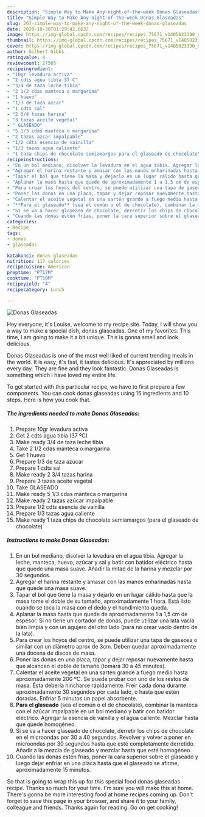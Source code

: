 ```yaml
---
description: "Simple Way to Make Any-night-of-the-week Donas Glaseadas"
title: "Simple Way to Make Any-night-of-the-week Donas Glaseadas"
slug: 267-simple-way-to-make-any-night-of-the-week-donas-glaseadas
date: 2020-10-30T01:29:42.663Z
image: https://img-global.cpcdn.com/recipes/recipes_75671_v1405023390_receta_foto_00075671-veuwvy2zn7pm0k3pcvbj/751x532cq70/donas-glaseadas-foto-principal.jpg
thumbnail: https://img-global.cpcdn.com/recipes/recipes_75671_v1405023390_receta_foto_00075671-veuwvy2zn7pm0k3pcvbj/751x532cq70/donas-glaseadas-foto-principal.jpg
cover: https://img-global.cpcdn.com/recipes/recipes_75671_v1405023390_receta_foto_00075671-veuwvy2zn7pm0k3pcvbj/751x532cq70/donas-glaseadas-foto-principal.jpg
author: Gilbert Gibbs
ratingvalue: 4
reviewcount: 27565
recipeingredient:
- "10gr levadura activa"
- "2 cdts agua tibia 37 C"
- "3/4 de taza leche tibia"
- "2 1/2 cdas manteca o margarina"
- "1 huevo"
- "1/3 de taza azcar"
- "1 cdts sal"
- "2 3/4 tazas harina"
- "3 tazas aceite vegetal"
- " GLASEADO"
- "5 1/3 cdas manteca o margarina"
- "2 tazas azcar impalpable"
- "1/2 cdts esencia de vainilla"
- "1/3 tazas agua caliente"
- "1 taza chips de chocolate semiamargos para el glaseado de chocolate"
recipeinstructions:
- "En un bol mediano, disolver la levadura en el agua tibia. Agregar la leche, manteca, huevo, azúcar y sal y batir con batidor eléctrico hasta que quede una masa suave. Añadir la mitad de la harina y mezclar por 30 segundos."
- "Agregar el harina restante y amasar con las manos enharinadas hasta que quede una masa suave."
- "Tapar el bol que tiene la masa y dejarlo en un lugar cálido hasta que la masa tome el doble de su tamaño, aproximadamente 1 hora. Está listo cuando se toca la masa con el dedo y el hundimiento queda."
- "Aplanar la masa hasta que quede de aproximadamente 1 a 1,5 cm de espesor. Si no tiene un cortador de donas, puede utilizar una lata vacía bien limpia y con un agujero del otro lado (para no crear vacío dentro de la lata)."
- "Para crear los hoyos del centro, se puede utilizar una tapa de gaseosa o similar con un diámetro aprox de 3cm. Deben quedar aproximadamente una docena de discos de masa."
- "Poner las donas en una placa, tapar y dejar reposar nuevamente hasta que alcancen el doble de tamaño (tomará 30 a 45 minutos)."
- "Calentar el aceite vegetal en una sartén grande a fuego medio hasta aproximadamente 200 ºC. Se puede probar con uno de los restos de masa. Ésta debería hincharse rápidamente. Freir cada dona durante aproximadamente 30 segundos por cada lado, o hasta que estén doradas. Enfriar 5 minutos un papel absorbente."
- "**Para el glaseado** (sea el común o el de chocolate), combinar la manteca con el azúcar impalpable en un bol mediano y batir con batidor eléctrico. Agregar la esencia de vainilla y el agua caliente. Mezclar hasta que quede homogéneo."
- "Si se va a hacer glaseado de chocolate, derretir los chips de chocolate en el microondas por 30 a 40 segundos. Revolver y volver a poner en microondas por 30 segundos hasta que esté completamente derretido. Añadir a la mezcla de glaseado y mezclar hasta que esté homogéneo."
- "Cuando las donas estén frías, poner la cara superior sobre el glaseado y luego dejar enfriar en una placa hasta que el glaseado se afirme, aproximadamente 15 minutos."
categories:
- Recipe
tags:
- donas
- glaseadas

katakunci: donas glaseadas 
nutrition: 117 calories
recipecuisine: American
preptime: "PT17M"
cooktime: "PT50M"
recipeyield: "4"
recipecategory: Lunch

---
```



![Donas Glaseadas](https://img-global.cpcdn.com/recipes/recipes_75671_v1405023390_receta_foto_00075671-veuwvy2zn7pm0k3pcvbj/751x532cq70/donas-glaseadas-foto-principal.jpg)

Hey everyone, it's Louise, welcome to my recipe site. Today, I will show you a way to make a special dish, donas glaseadas. One of my favorites. This time, I am going to make it a bit unique. This is gonna smell and look delicious.

Donas Glaseadas is one of the most well liked of current trending meals in the world. It is easy, it's fast, it tastes delicious. It's appreciated by millions every day. They are fine and they look fantastic. Donas Glaseadas is something which I have loved my entire life.




To get started with this particular recipe, we have to first prepare a few components. You can cook donas glaseadas using 15 ingredients and 10 steps. Here is how you cook that.

<!--inarticleads1-->

##### The ingredients needed to make Donas Glaseadas:

1. Prepare 10gr levadura activa
1. Get 2 cdts agua tibia (37 ºC)
1. Make ready 3/4 de taza leche tibia
1. Take 2 1/2 cdas manteca o margarina
1. Get 1 huevo
1. Prepare 1/3 de taza azúcar
1. Prepare 1 cdts sal
1. Make ready 2 3/4 tazas harina
1. Prepare 3 tazas aceite vegetal
1. Take  GLASEADO
1. Make ready 5 1/3 cdas manteca o margarina
1. Make ready 2 tazas azúcar impalpable
1. Prepare 1/2 cdts esencia de vainilla
1. Prepare 1/3 tazas agua caliente
1. Make ready 1 taza chips de chocolate semiamargos (para el glaseado de chocolate)




<!--inarticleads2-->

##### Instructions to make Donas Glaseadas:

1. En un bol mediano, disolver la levadura en el agua tibia. Agregar la leche, manteca, huevo, azúcar y sal y batir con batidor eléctrico hasta que quede una masa suave. Añadir la mitad de la harina y mezclar por 30 segundos.
1. Agregar el harina restante y amasar con las manos enharinadas hasta que quede una masa suave.
1. Tapar el bol que tiene la masa y dejarlo en un lugar cálido hasta que la masa tome el doble de su tamaño, aproximadamente 1 hora. Está listo cuando se toca la masa con el dedo y el hundimiento queda.
1. Aplanar la masa hasta que quede de aproximadamente 1 a 1,5 cm de espesor. Si no tiene un cortador de donas, puede utilizar una lata vacía bien limpia y con un agujero del otro lado (para no crear vacío dentro de la lata).
1. Para crear los hoyos del centro, se puede utilizar una tapa de gaseosa o similar con un diámetro aprox de 3cm. Deben quedar aproximadamente una docena de discos de masa.
1. Poner las donas en una placa, tapar y dejar reposar nuevamente hasta que alcancen el doble de tamaño (tomará 30 a 45 minutos).
1. Calentar el aceite vegetal en una sartén grande a fuego medio hasta aproximadamente 200 ºC. Se puede probar con uno de los restos de masa. Ésta debería hincharse rápidamente. Freir cada dona durante aproximadamente 30 segundos por cada lado, o hasta que estén doradas. Enfriar 5 minutos un papel absorbente.
1. **Para el glaseado** (sea el común o el de chocolate), combinar la manteca con el azúcar impalpable en un bol mediano y batir con batidor eléctrico. Agregar la esencia de vainilla y el agua caliente. Mezclar hasta que quede homogéneo.
1. Si se va a hacer glaseado de chocolate, derretir los chips de chocolate en el microondas por 30 a 40 segundos. Revolver y volver a poner en microondas por 30 segundos hasta que esté completamente derretido. Añadir a la mezcla de glaseado y mezclar hasta que esté homogéneo.
1. Cuando las donas estén frías, poner la cara superior sobre el glaseado y luego dejar enfriar en una placa hasta que el glaseado se afirme, aproximadamente 15 minutos.




So that is going to wrap this up for this special food donas glaseadas recipe. Thanks so much for your time. I'm sure you will make this at home. There's gonna be more interesting food at home recipes coming up. Don't forget to save this page in your browser, and share it to your family, colleague and friends. Thanks again for reading. Go on get cooking!
